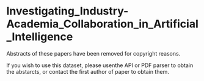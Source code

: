 # Investigating_Industry-Academia_Collaboration_in_Artificial_Intelligence

Abstracts of these papers have been removed for copyright reasons.

If you wish to use this dataset, please usenthe API or PDF parser to obtain the abstarcts, or contact the first author of paper to obtain them.
